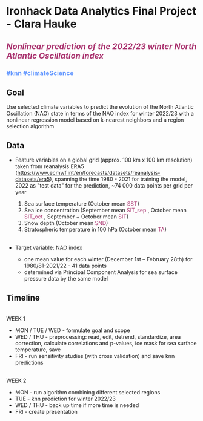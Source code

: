 # Ironhack Data Analytics Final Project - Clara Hauke

## <span style="color:#ac3973"><em> Nonlinear prediction of the 2022/23 winter North Atlantic Oscillation index </em></span>

### <span style="color:#6699ff"> \#knn \#climateScience </span>

## Goal
Use selected climate variables to predict the evolution of the North Atlantic Oscillation (NAO) state in terms of the NAO index for winter 2022/23 with a nonlinear regression model based on k-nearest neighbors and a region selection algorithm


## Data
- Feature variables on a global grid (approx. 100 km x 100 km resolution) taken from reanalysis ERA5 (https://www.ecmwf.int/en/forecasts/datasets/reanalysis-datasets/era5), spanning the time 1980 - 2021 for training the model, 2022 as "test data" for the prediction, ~74 000 data points per grid per year
	1. Sea surface temperature (October mean  <span style="color:#ac3973">SST</span>)
    2. Sea ice concentration (September mean <span style="color:#ac3973">SIT_sep </span>, October mean <span style="color:#ac3973">SIT_oct </span>, September + October mean <span style="color:#ac3973">SIT</span>)
    3. Snow depth (October mean <span style="color:#ac3973">SND</span>)
    4. Stratospheric temperature in 100 hPa (October mean <span style="color:#ac3973">TA</span>) <br> <br>

- Target variable: NAO index
	- one mean value for each winter (December 1st – February 28th) for 1980/81-2021/22 - 41 data points
    - determined via Principal Component Analysis for sea surface pressure data by the same model

## Timeline
<br> WEEK 1</br>
- MON / TUE / WED - formulate goal and scope
- WED / THU - preprocessing: read, edit, detrend, standardize, area correction, calculate correlations and p-values, ice mask for sea surface temperature, save
- FRI - run sensitivity studies (with cross validation) and save knn predictions

<br> WEEK 2</br>
- MON - run algorithm combining different selected regions
- TUE - knn prediction for winter 2022/23
- WED / THU - back up time if more time is needed
- FRI - create presentation


